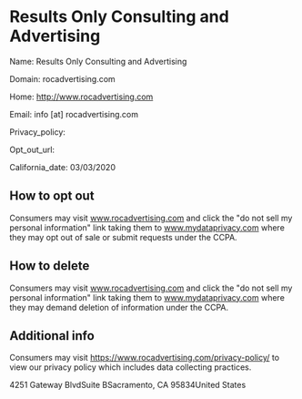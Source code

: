 
# Results Only Consulting and Advertising

Name: Results Only Consulting and Advertising

Domain: rocadvertising.com

Home: http://www.rocadvertising.com

Email: info [at] rocadvertising.com

Privacy_policy: 

Opt_out_url: 

California_date: 03/03/2020



## How to opt out

Consumers may visit www.rocadvertising.com and click the "do not sell my personal information" link taking them to www.mydataprivacy.com where they may opt out of sale or submit requests under the CCPA.

## How to delete

Consumers may visit www.rocadvertising.com and click the "do not sell my personal information" link taking them to www.mydataprivacy.com where they may demand deletion of information under the CCPA.

## Additional info

Consumers may visit https://www.rocadvertising.com/privacy-policy/ to view our privacy policy which includes data collecting practices.

4251 Gateway BlvdSuite BSacramento, CA 95834United States


